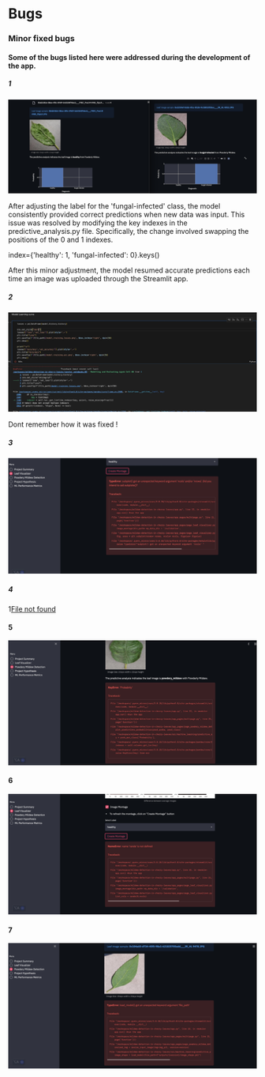 # Bugs

### Minor fixed bugs 

#### Some of the bugs listed here were addressed during the development of the app.

##### 1

![Backwards](assets/images/bugsandfixes/modelpredictingbackwards.png)

After adjusting the label for the 'fungal-infected' class, the model consistently provided correct predictions when new data was input. This issue was resolved by modifying the key indexes in the predictive_analysis.py file. Specifically, the change involved swapping the positions of the 0 and 1 indexes.

index={'healthy': 1, 'fungal-infected': 0}.keys()

After this minor adjustment, the model resumed accurate predictions each time an image was uploaded through the Streamlit app.

##### 2

![Learning Curve](assets/images/bugsandfixes/modellearningcurve.png)

Dont remember how it was fixed ! 

##### 3

![Image Montage](assets/images/bugsandfixes/buginimagemontage2.png)

##### 4

1[File not found](assets/images/bugsandfixes/couldntfindfileinpagevisualizer.png)

#### 5

![Key Error](assets/images/bugsandfixes/keyErrorprobability.png)

#### 6

![image montage](assets/images/bugsandfixes/Leafvisualizerimagemontageerror.png)

#### 7

![Load Model](assets/images/bugsandfixes/loadmodelgotanunexpectedargument.png)


